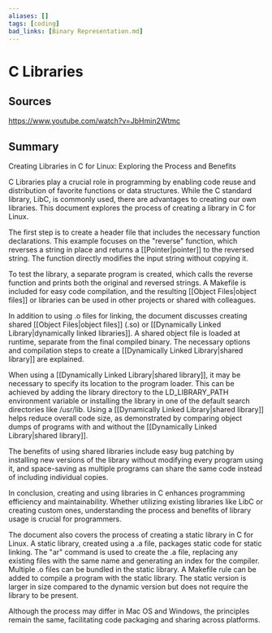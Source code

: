 ```yaml
---
aliases: []
tags: [coding]
bad_links: [Binary Representation.md]
---
```

# C Libraries

## Sources
<https://www.youtube.com/watch?v=JbHmin2Wtmc>

## Summary

Creating Libraries in C for Linux: Exploring the Process and Benefits

C Libraries play a crucial role in programming by enabling code reuse and distribution of favorite functions or data structures. While the C standard library, LibC, is commonly used, there are advantages to creating our own libraries. This document explores the process of creating a library in C for Linux.

The first step is to create a header file that includes the necessary function declarations. This example focuses on the "reverse" function, which reverses a string in place and returns a [[Pointer|pointer]] to the reversed string. The function directly modifies the input string without copying it.

To test the library, a separate program is created, which calls the reverse function and prints both the original and reversed strings. A Makefile is included for easy code compilation, and the resulting [[Object Files|object files]] or libraries can be used in other projects or shared with colleagues.

In addition to using .o files for linking, the document discusses creating shared [[Object Files|object files]] (.so) or [[Dynamically Linked Library|dynamically linked libraries]]. A shared object file is loaded at runtime, separate from the final compiled binary. The necessary options and compilation steps to create a [[Dynamically Linked Library|shared library]] are explained.

When using a [[Dynamically Linked Library|shared library]], it may be necessary to specify its location to the program loader. This can be achieved by adding the library directory to the LD_LIBRARY_PATH environment variable or installing the library in one of the default search directories like /usr/lib. Using a [[Dynamically Linked Library|shared library]] helps reduce overall code size, as demonstrated by comparing object dumps of programs with and without the [[Dynamically Linked Library|shared library]].

The benefits of using shared libraries include easy bug patching by installing new versions of the library without modifying every program using it, and space-saving as multiple programs can share the same code instead of including individual copies.

In conclusion, creating and using libraries in C enhances programming efficiency and maintainability. Whether utilizing existing libraries like LibC or creating custom ones, understanding the process and benefits of library usage is crucial for programmers.

The document also covers the process of creating a static library in C for Linux. A static library, created using a .a file, packages static code for static linking. The "ar" command is used to create the .a file, replacing any existing files with the same name and generating an index for the compiler. Multiple .o files can be bundled in the static library. A Makefile rule can be added to compile a program with the static library. The static version is larger in size compared to the dynamic version but does not require the library to be present.

Although the process may differ in Mac OS and Windows, the principles remain the same, facilitating code packaging and sharing across platforms.
